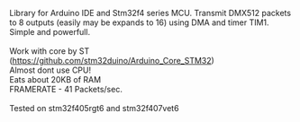 Library for Arduino IDE and Stm32f4 series MCU. Transmit DMX512 packets to 8 outputs (easily may be expands to 16) using DMA and timer TIM1. Simple and powerfull.
<br>
<br>Work with core by ST (https://github.com/stm32duino/Arduino_Core_STM32)
<br>Almost dont use CPU!
<br>Eats about 20KB of RAM
<br>FRAMERATE - 41 Packets/sec.
<br>
<br>Tested on stm32f405rgt6 and stm32f407vet6

